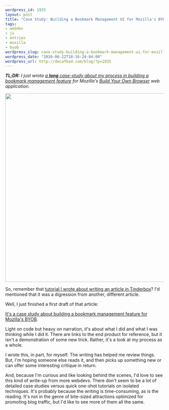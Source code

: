 ```yaml
--- 
wordpress_id: 1935
layout: post
title: "Case Study: Building a Bookmark Management UI for Mozilla's BYOB"
tags: 
- webdev
- js
- entries
- mozilla
- byob
wordpress_slug: case-study-building-a-bookmark-management-ui-for-mozillas-byob
wordpress_date: "2010-06-22T18:16:24-04:00"
wordpress_url: http://decafbad.com/blog/?p=1935
---
```

<em><strong>TL;DR:</strong> I just wrote [a **long** case-study about my process in building a bookmark management feature][article] for Mozilla's [Build Your Own Browser][byob] web application.</em>

[<img src="http://decafbad.com/2010/06/byob-bookmarks-ui/img/bookmarks.png" width="600" />][article]

So, remember that [tutorial I wrote about writing an article in Tinderbox][tinderbox]? I'd mentioned that it was a digression from another, different article. 

Well, I just finished a first draft of that article: 

[It's a case study about building a bookmark management feature for Mozilla's BYOB][article].

Light on code but heavy on narration, it's about what I did and what I was thinking while I did it. There are links to the end product for reference, but it isn't a demonstration of some new trick. Rather, it's a look at my process as a whole.

I wrote this, in part, for myself: The writing has helped me review things. But, I'm hoping someone else reads it, and then picks up something new or can offer some interesting critique in return.

And, because I'm curious and like looking behind the scenes, I'd love to see this kind of write-up from more webdevs. There don't seem to be a lot of detailed case studies versus quick one-shot tutorials on isolated techniques. It's probably because the writing is time-consuming, as is the reading. It's not in the genre of bite-sized attractions optimized for promoting blog traffic, but I'd like to see more of them all the same.

[tinderbox]: http://decafbad.com/blog/2010/06/07/tinderbox-article-tutorial
[byob]: http://byob.mozilla.com/
[article]: http://decafbad.com/2010/06/byob-bookmarks-ui/
